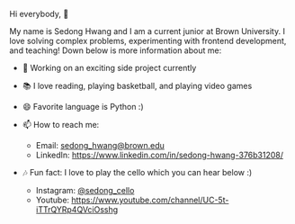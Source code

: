 Hi everybody, 👋

My name is Sedong Hwang and I am a current junior at Brown University. I love solving complex problems, experimenting with frontend development, and teaching! Down below is more information about me:

- 🎯 Working on an exciting side project currently
- 📚 I love reading, playing basketball, and playing video games
- 😄 Favorite language is Python :)

- 📫 How to reach me: 
     - Email: sedong_hwang@brown.edu 
     - LinkedIn: https://www.linkedin.com/in/sedong-hwang-376b31208/
     
- 🎶 Fun fact: I love to play the cello which you can hear below :)
     - Instagram: [@sedong_cello](https://www.instagram.com/sedong_cello/?hl=en)
     - Youtube: https://www.youtube.com/channel/UC-5t-iTTrQYRp4QVciOsshg
